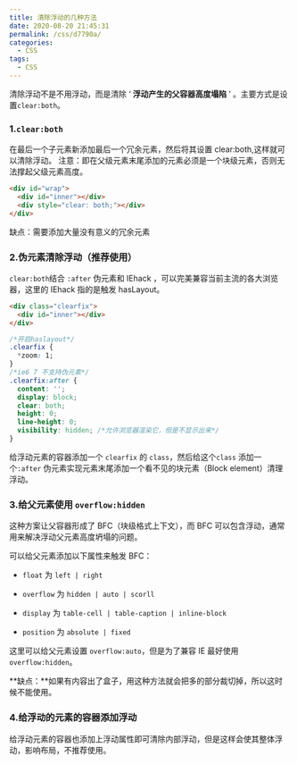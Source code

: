 ```yaml
---
title: 清除浮动的几种方法
date: 2020-08-20 21:45:31
permalink: /css/d7790a/
categories:
  - CSS
tags:
  - CSS
---
```


清除浮动不是不用浮动，而是清除 ‘ **浮动产生的父容器高度塌陷** ’ 。主要方式是设置`clear:both`。

<!-- more -->

### 1.`clear:both`

在最后一个子元素新添加最后一个冗余元素，然后将其设置 clear:both,这样就可以清除浮动。
注意：即在父级元素末尾添加的元素必须是一个块级元素，否则无法撑起父级元素高度。

```html
<div id="wrap">
  <div id="inner"></div>
  <div style="clear: both;"></div>
</div>
```

缺点：需要添加大量没有意义的冗余元素

### 2.伪元素清除浮动（推荐使用）

`clear:both`结合 `:after` 伪元素和 IEhack ，可以完美兼容当前主流的各大浏览器，这里的 IEhack 指的是触发 hasLayout。

```html
<div class="clearfix">
  <div id="inner"></div>
</div>
```

```css
/*开启haslayout*/
.clearfix {
  *zoom: 1;
}
/*ie6 7 不支持伪元素*/
.clearfix:after {
  content: '';
  display: block;
  clear: both;
  height: 0;
  line-height: 0;
  visibility: hidden; /*允许浏览器渲染它，但是不显示出来*/
}
```

给浮动元素的容器添加一个 `clearfix` 的 `class`，然后给这个`class` 添加一个`:after` 伪元素实现元素末尾添加一个看不见的块元素（Block element）清理浮动。

### 3.给父元素使用 `overflow:hidden`

这种方案让父容器形成了 BFC（块级格式上下文），而 BFC 可以包含浮动，通常用来解决浮动父元素高度坍塌的问题。

可以给父元素添加以下属性来触发 BFC：

- `float` 为 `left | right`

- `overflow` 为 `hidden | auto | scorll`

- `display` 为 `table-cell | table-caption | inline-block`

- `position` 为 `absolute | fixed`

这里可以给父元素设置 `overflow:auto`，但是为了兼容 IE 最好使用 `overflow:hidden`。

**缺点：**如果有内容出了盒子，用这种方法就会把多的部分裁切掉，所以这时候不能使用。

### 4.给浮动的元素的容器添加浮动

给浮动元素的容器也添加上浮动属性即可清除内部浮动，但是这样会使其整体浮动，影响布局，不推荐使用。
